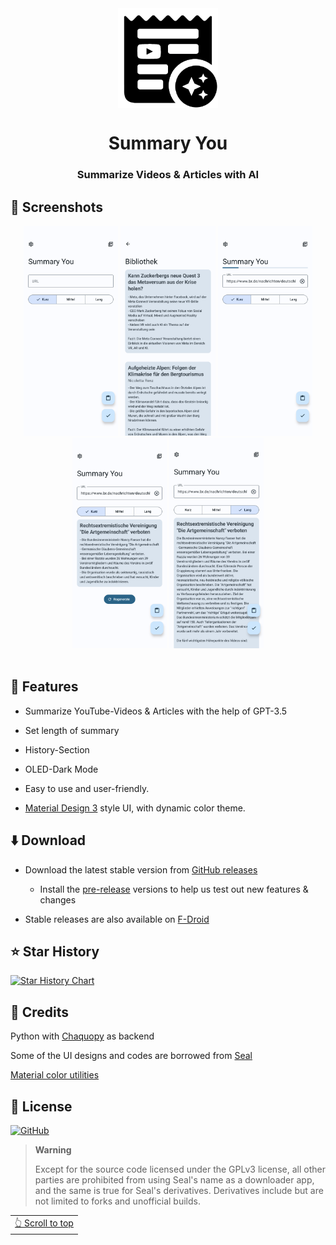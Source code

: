 <div align="center">

<img width="" src="Bildschirmfoto_vom_2023-09-08_01-39-34-removebg-preview.png"  width=160 height=160  align="center">

# Summary You

### Summarize Videos & Articles with AI


</div>


## 📱 Screenshots

<div align="center">
<div>
<img src="Screenshot_20230927-164030.png" width="30%" />
<img src="Screenshot_20230927-164034.png" width="30%" />
<img src="Screenshot_20230927-164055.png" width="30%" />
<img src="Screenshot_20230927-164211.png" width="30%" />
<img src="Screenshot_20230927-164300.png" width="30%" />

</div>
</div>

<br>

## 📖 Features

- Summarize YouTube-Videos & Articles with the help of GPT-3.5

- Set length of summary

- History-Section

- OLED-Dark Mode

- Easy to use and user-friendly.

- [Material Design 3](https://m3.material.io/) style UI, with dynamic color theme.



## ⬇️ Download

- Download the latest stable version from [GitHub releases](https://github.com/JunkFood02/Seal/releases/latest)
  - Install the [pre-release](https://github.com/JunkFood02/Seal/releases/) versions to help us test out new features & changes

- Stable releases are also available on [F-Droid](https://f-droid.org/packages/com.junkfood.seal/)

<!-- [<img src="https://fdroid.gitlab.io/artwork/badge/get-it-on.png"
     alt="Get it on F-Droid"
     height="70">](https://f-droid.org/packages/com.junkfood.seal/) -->

## ⭐️ Star History

[![Star History Chart](https://api.star-history.com/svg?repos=jeffconrad18/SummaryYouPython&type=Timeline)](https://star-history.com/#JunkFood02/Seal&Timeline)


## 🧱 Credits

Python with [Chaquopy](https://github.com/chaquo/chaquopy) as backend

Some of the UI designs and codes are borrowed from [Seal](https://github.com/JunkFood02/Seal)

[Material color utilities](https://github.com/material-foundation/material-color-utilities)


## 📃 License

[![GitHub](https://img.shields.io/github/license/JunkFood02/Seal?style=for-the-badge)](https://github.com/JunkFood02/Seal/blob/main/LICENSE)

>**Warning**
>
>Except for the source code licensed under the GPLv3 license,
>all other parties are prohibited from using Seal's name as a downloader app,
>and the same is true for Seal's derivatives.
>Derivatives include but are not limited to forks and unofficial builds.

<div align="right">
<table><td>
<a href="#start-of-content">👆 Scroll to top</a>
</td></table>
</div>
